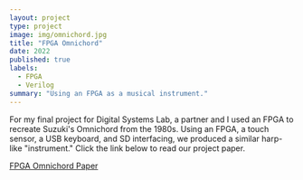 ```yaml
---
layout: project
type: project
image: img/omnichord.jpg
title: "FPGA Omnichord"
date: 2022
published: true
labels:
  - FPGA
  - Verilog
summary: "Using an FPGA as a musical instrument."
---
```


For my final project for Digital Systems Lab, a partner and I used an FPGA to recreate Suzuki's Omnichord from the 1980s. Using an FPGA, a touch sensor, a USB keyboard, and SD interfacing, we produced a similar harp-like "instrument." Click the link below to read our project paper.

<a href="projects/fpga_omni.pdf">FPGA Omnichord Paper</a>
